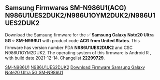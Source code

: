 <h2>Samsung Firmwares SM-N986U1(ACG) N986U1UES2DUK2/N986U1OYM2DUK2/N986U1UES2DUK2</h2>
Download the Samsung firmware for the ✅ <strong>Samsung Galaxy Note20 Ultra 5G </strong> ⭐ <strong>SM-N986U1</strong> with product code <strong>ACG</strong> <strong> from United States</strong>. This firmware has version number PDA <strong>N986U1UES2DUK2</strong> and CSC N986U1OYM2DUK2. The operating system of this firmware is Android R , with build date 2021-12-14. Changelist <strong>22299729</strong>.


[SM-N986U1](https://samfirm.shop/samsung/model/SM-N986U1)
[N986U1UES2DUK2](https://samfirm.shop/samsung/pda/N986U1UES2DUK2)
[Download Firmware Samsung Galaxy Note20 Ultra 5G SM-N986U1](https://samfirm.shop/samsung/firmware/482203)
